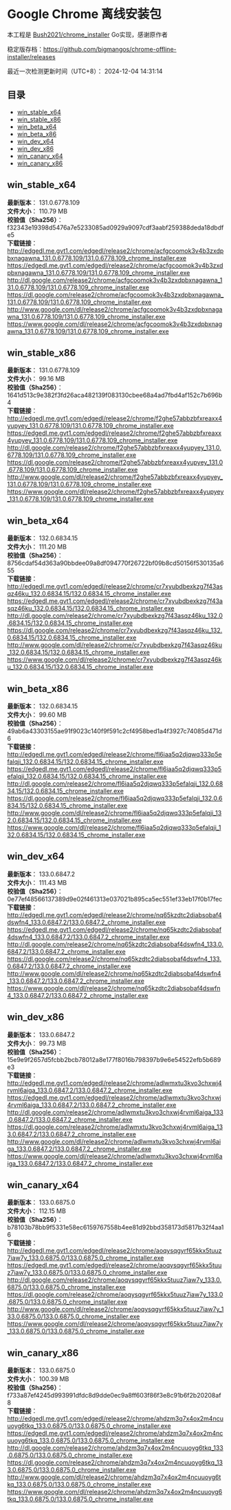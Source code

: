 # Google Chrome 离线安装包
本工程是 [Bush2021/chrome_installer](https://github.com/Bush2021/chrome_installer) Go实现，感谢原作者

稳定版存档：<https://github.com/bigmangos/chrome-offline-installer/releases>

最近一次检测更新时间（UTC+8）：
2024-12-04 14:31:14

## 目录
* [win_stable_x64](https://github.com/bigmangos/chrome-offline-installer?tab=readme-ov-file#win_stable_x64)
* [win_stable_x86](https://github.com/bigmangos/chrome-offline-installer?tab=readme-ov-file#win_stable_x86)
* [win_beta_x64](https://github.com/bigmangos/chrome-offline-installer?tab=readme-ov-file#win_beta_x64)
* [win_beta_x86](https://github.com/bigmangos/chrome-offline-installer?tab=readme-ov-file#win_beta_x86)
* [win_dev_x64](https://github.com/bigmangos/chrome-offline-installer?tab=readme-ov-file#win_dev_x64)
* [win_dev_x86](https://github.com/bigmangos/chrome-offline-installer?tab=readme-ov-file#win_dev_x86)
* [win_canary_x64](https://github.com/bigmangos/chrome-offline-installer?tab=readme-ov-file#win_canary_x64)
* [win_canary_x86](https://github.com/bigmangos/chrome-offline-installer?tab=readme-ov-file#win_canary_x86)

## win_stable_x64
**最新版本**： 131.0.6778.109  
**文件大小**： 110.79 MB  
**校验值（Sha256）**： f32343e19398d5476a7e5233085ad0929a9097cdf3aabf259388deda18dbdfe5  
**下载链接**：
http://edgedl.me.gvt1.com/edgedl/release2/chrome/acfgcoomok3v4b3zxdpbxnagawna_131.0.6778.109/131.0.6778.109_chrome_installer.exe
https://edgedl.me.gvt1.com/edgedl/release2/chrome/acfgcoomok3v4b3zxdpbxnagawna_131.0.6778.109/131.0.6778.109_chrome_installer.exe
http://dl.google.com/release2/chrome/acfgcoomok3v4b3zxdpbxnagawna_131.0.6778.109/131.0.6778.109_chrome_installer.exe
https://dl.google.com/release2/chrome/acfgcoomok3v4b3zxdpbxnagawna_131.0.6778.109/131.0.6778.109_chrome_installer.exe
http://www.google.com/dl/release2/chrome/acfgcoomok3v4b3zxdpbxnagawna_131.0.6778.109/131.0.6778.109_chrome_installer.exe
https://www.google.com/dl/release2/chrome/acfgcoomok3v4b3zxdpbxnagawna_131.0.6778.109/131.0.6778.109_chrome_installer.exe
## win_stable_x86
**最新版本**： 131.0.6778.109  
**文件大小**： 99.16 MB  
**校验值（Sha256）**： 1641d513c9e382f3fd26aca482139f083130cbee68a4ad7fbd4af152c7b696b4  
**下载链接**：
http://edgedl.me.gvt1.com/edgedl/release2/chrome/f2ghe57abbzbfxreaxx4yupyey_131.0.6778.109/131.0.6778.109_chrome_installer.exe
https://edgedl.me.gvt1.com/edgedl/release2/chrome/f2ghe57abbzbfxreaxx4yupyey_131.0.6778.109/131.0.6778.109_chrome_installer.exe
http://dl.google.com/release2/chrome/f2ghe57abbzbfxreaxx4yupyey_131.0.6778.109/131.0.6778.109_chrome_installer.exe
https://dl.google.com/release2/chrome/f2ghe57abbzbfxreaxx4yupyey_131.0.6778.109/131.0.6778.109_chrome_installer.exe
http://www.google.com/dl/release2/chrome/f2ghe57abbzbfxreaxx4yupyey_131.0.6778.109/131.0.6778.109_chrome_installer.exe
https://www.google.com/dl/release2/chrome/f2ghe57abbzbfxreaxx4yupyey_131.0.6778.109/131.0.6778.109_chrome_installer.exe
## win_beta_x64
**最新版本**： 132.0.6834.15  
**文件大小**： 111.20 MB  
**校验值（Sha256）**： 8756cdaf54d363a90bbdee09a8df094770f26722bf09b8cd50156f530135a655  
**下载链接**：
http://edgedl.me.gvt1.com/edgedl/release2/chrome/cr7xyubdbexkzg7f43asqz46ku_132.0.6834.15/132.0.6834.15_chrome_installer.exe
https://edgedl.me.gvt1.com/edgedl/release2/chrome/cr7xyubdbexkzg7f43asqz46ku_132.0.6834.15/132.0.6834.15_chrome_installer.exe
http://dl.google.com/release2/chrome/cr7xyubdbexkzg7f43asqz46ku_132.0.6834.15/132.0.6834.15_chrome_installer.exe
https://dl.google.com/release2/chrome/cr7xyubdbexkzg7f43asqz46ku_132.0.6834.15/132.0.6834.15_chrome_installer.exe
http://www.google.com/dl/release2/chrome/cr7xyubdbexkzg7f43asqz46ku_132.0.6834.15/132.0.6834.15_chrome_installer.exe
https://www.google.com/dl/release2/chrome/cr7xyubdbexkzg7f43asqz46ku_132.0.6834.15/132.0.6834.15_chrome_installer.exe
## win_beta_x86
**最新版本**： 132.0.6834.15  
**文件大小**： 99.60 MB  
**校验值（Sha256）**： 49ab6a43303155ae91f9023c140f9f591c2cf4958bed1a4f3927c74085d471d6  
**下载链接**：
http://edgedl.me.gvt1.com/edgedl/release2/chrome/fl6iaa5q2djqwq333p5efalqji_132.0.6834.15/132.0.6834.15_chrome_installer.exe
https://edgedl.me.gvt1.com/edgedl/release2/chrome/fl6iaa5q2djqwq333p5efalqji_132.0.6834.15/132.0.6834.15_chrome_installer.exe
http://dl.google.com/release2/chrome/fl6iaa5q2djqwq333p5efalqji_132.0.6834.15/132.0.6834.15_chrome_installer.exe
https://dl.google.com/release2/chrome/fl6iaa5q2djqwq333p5efalqji_132.0.6834.15/132.0.6834.15_chrome_installer.exe
http://www.google.com/dl/release2/chrome/fl6iaa5q2djqwq333p5efalqji_132.0.6834.15/132.0.6834.15_chrome_installer.exe
https://www.google.com/dl/release2/chrome/fl6iaa5q2djqwq333p5efalqji_132.0.6834.15/132.0.6834.15_chrome_installer.exe
## win_dev_x64
**最新版本**： 133.0.6847.2  
**文件大小**： 111.43 MB  
**校验值（Sha256）**： 0e77ef48566137389d9e02f461313e037021b895ca5ec551ef33eb17f0b17fec  
**下载链接**：
http://edgedl.me.gvt1.com/edgedl/release2/chrome/nq65kzdtc2diabsobaf4dswfn4_133.0.6847.2/133.0.6847.2_chrome_installer.exe
https://edgedl.me.gvt1.com/edgedl/release2/chrome/nq65kzdtc2diabsobaf4dswfn4_133.0.6847.2/133.0.6847.2_chrome_installer.exe
http://dl.google.com/release2/chrome/nq65kzdtc2diabsobaf4dswfn4_133.0.6847.2/133.0.6847.2_chrome_installer.exe
https://dl.google.com/release2/chrome/nq65kzdtc2diabsobaf4dswfn4_133.0.6847.2/133.0.6847.2_chrome_installer.exe
http://www.google.com/dl/release2/chrome/nq65kzdtc2diabsobaf4dswfn4_133.0.6847.2/133.0.6847.2_chrome_installer.exe
https://www.google.com/dl/release2/chrome/nq65kzdtc2diabsobaf4dswfn4_133.0.6847.2/133.0.6847.2_chrome_installer.exe
## win_dev_x86
**最新版本**： 133.0.6847.2  
**文件大小**： 99.73 MB  
**校验值（Sha256）**： 15e9e9f2657d5fcbb2bcb78012a8e177f8016b798397b9e6e54522efb5b689e3  
**下载链接**：
http://edgedl.me.gvt1.com/edgedl/release2/chrome/adlwmxtu3kvo3chxwj4rvml6aiga_133.0.6847.2/133.0.6847.2_chrome_installer.exe
https://edgedl.me.gvt1.com/edgedl/release2/chrome/adlwmxtu3kvo3chxwj4rvml6aiga_133.0.6847.2/133.0.6847.2_chrome_installer.exe
http://dl.google.com/release2/chrome/adlwmxtu3kvo3chxwj4rvml6aiga_133.0.6847.2/133.0.6847.2_chrome_installer.exe
https://dl.google.com/release2/chrome/adlwmxtu3kvo3chxwj4rvml6aiga_133.0.6847.2/133.0.6847.2_chrome_installer.exe
http://www.google.com/dl/release2/chrome/adlwmxtu3kvo3chxwj4rvml6aiga_133.0.6847.2/133.0.6847.2_chrome_installer.exe
https://www.google.com/dl/release2/chrome/adlwmxtu3kvo3chxwj4rvml6aiga_133.0.6847.2/133.0.6847.2_chrome_installer.exe
## win_canary_x64
**最新版本**： 133.0.6875.0  
**文件大小**： 112.15 MB  
**校验值（Sha256）**： b78103b78bb9f5331e58ec6159767558b4ee81d92bbd358173d5817b32f4aa16  
**下载链接**：
http://edgedl.me.gvt1.com/edgedl/release2/chrome/aoqysqgyrf65kkx5tuuz7iaw7y_133.0.6875.0/133.0.6875.0_chrome_installer.exe
https://edgedl.me.gvt1.com/edgedl/release2/chrome/aoqysqgyrf65kkx5tuuz7iaw7y_133.0.6875.0/133.0.6875.0_chrome_installer.exe
http://dl.google.com/release2/chrome/aoqysqgyrf65kkx5tuuz7iaw7y_133.0.6875.0/133.0.6875.0_chrome_installer.exe
https://dl.google.com/release2/chrome/aoqysqgyrf65kkx5tuuz7iaw7y_133.0.6875.0/133.0.6875.0_chrome_installer.exe
http://www.google.com/dl/release2/chrome/aoqysqgyrf65kkx5tuuz7iaw7y_133.0.6875.0/133.0.6875.0_chrome_installer.exe
https://www.google.com/dl/release2/chrome/aoqysqgyrf65kkx5tuuz7iaw7y_133.0.6875.0/133.0.6875.0_chrome_installer.exe
## win_canary_x86
**最新版本**： 133.0.6875.0  
**文件大小**： 100.39 MB  
**校验值（Sha256）**： f733a87ef4245d993991dfdc8d9dde0ec9a8ff603f86f3e8c91b6f2b20208af8  
**下载链接**：
http://edgedl.me.gvt1.com/edgedl/release2/chrome/ahdzm3q7x4ox2m4ncuuoyg6tkq_133.0.6875.0/133.0.6875.0_chrome_installer.exe
https://edgedl.me.gvt1.com/edgedl/release2/chrome/ahdzm3q7x4ox2m4ncuuoyg6tkq_133.0.6875.0/133.0.6875.0_chrome_installer.exe
http://dl.google.com/release2/chrome/ahdzm3q7x4ox2m4ncuuoyg6tkq_133.0.6875.0/133.0.6875.0_chrome_installer.exe
https://dl.google.com/release2/chrome/ahdzm3q7x4ox2m4ncuuoyg6tkq_133.0.6875.0/133.0.6875.0_chrome_installer.exe
http://www.google.com/dl/release2/chrome/ahdzm3q7x4ox2m4ncuuoyg6tkq_133.0.6875.0/133.0.6875.0_chrome_installer.exe
https://www.google.com/dl/release2/chrome/ahdzm3q7x4ox2m4ncuuoyg6tkq_133.0.6875.0/133.0.6875.0_chrome_installer.exe
